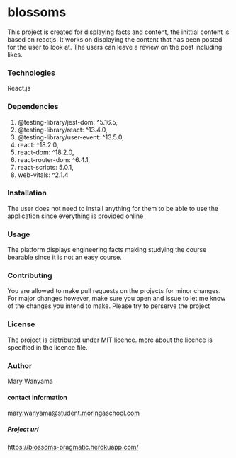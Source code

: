 # blossoms
This project is created for displaying facts and content, the inittial content is based on reactjs. It works on displaying the content that has been posted for the user to look at. The users can leave a review on the post including likes.
### Technologies
React.js

### Dependencies
1.  @testing-library/jest-dom: ^5.16.5,
2.  @testing-library/react: ^13.4.0,
3.  @testing-library/user-event: ^13.5.0,
4.  react: ^18.2.0,
5.  react-dom: ^18.2.0,
6.  react-router-dom: ^6.4.1,
7.  react-scripts: 5.0.1,
8.  web-vitals: ^2.1.4   
### Installation
The user does not need to install anything for them to be able to use the application since everything is provided online

### Usage
The platform displays engineering facts making studying the course bearable since it is not an easy course.

### Contributing
You are allowed to make pull requests on the projects for minor changes. For major changes however, make sure you open and issue to let me know of the changes you intend to make. Please try to perserve the project
### License
The project is distributed under MIT licence. more about the licence is specified in the licence file.
### Author 
Mary Wanyama

#### contact information
mary.wanyama@student.moringaschool.com

##### Project url 
https://blossoms-pragmatic.herokuapp.com/